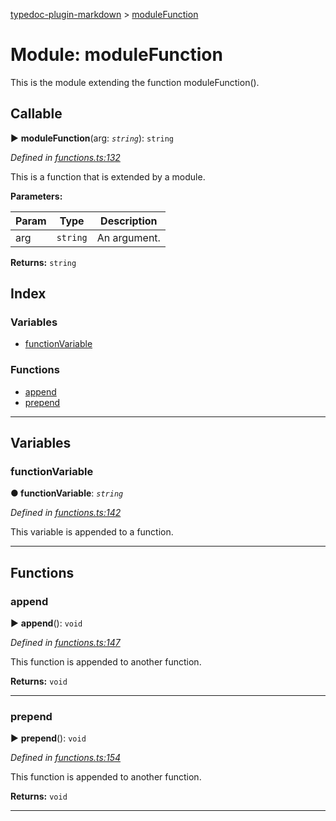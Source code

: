 [typedoc-plugin-markdown](../README.md) > [moduleFunction](../modules/modulefunction.md)



# Module: moduleFunction


This is the module extending the function moduleFunction().

## Callable
► **moduleFunction**(arg: *`string`*): `string`




*Defined in [functions.ts:132](https://bitbucket.org/owner/repository_name/src/master/src/functions.ts?fileviewer&amp;#x3D;file-view-default#functions.ts-132)*



This is a function that is extended by a module.


**Parameters:**

| Param | Type | Description |
| ------ | ------ | ------ |
| arg | `string`   |  An argument. |





**Returns:** `string`




## Index

### Variables

* [functionVariable](modulefunction.md#markdown-header-functionvariable)


### Functions

* [append](modulefunction.md#markdown-header-append)
* [prepend](modulefunction.md#markdown-header-prepend)



---
## Variables


###  functionVariable

**●  functionVariable**:  *`string`* 

*Defined in [functions.ts:142](https://bitbucket.org/owner/repository_name/src/master/src/functions.ts?fileviewer&amp;#x3D;file-view-default#functions.ts-142)*



This variable is appended to a function.




___


## Functions


###  append

► **append**(): `void`




*Defined in [functions.ts:147](https://bitbucket.org/owner/repository_name/src/master/src/functions.ts?fileviewer&amp;#x3D;file-view-default#functions.ts-147)*



This function is appended to another function.




**Returns:** `void`





___



###  prepend

► **prepend**(): `void`




*Defined in [functions.ts:154](https://bitbucket.org/owner/repository_name/src/master/src/functions.ts?fileviewer&amp;#x3D;file-view-default#functions.ts-154)*



This function is appended to another function.




**Returns:** `void`





___


